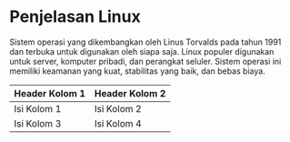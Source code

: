 # Penjelasan Linux
Sistem operasi yang dikembangkan oleh Linus Torvalds pada tahun 1991 dan terbuka untuk digunakan oleh siapa saja. Linux populer digunakan untuk server, komputer pribadi, dan perangkat seluler. Sistem operasi ini memiliki keamanan yang kuat, stabilitas yang baik, dan bebas biaya.

| Header Kolom 1 | Header Kolom 2 |
| -------------- | -------------- |
| Isi Kolom 1    | Isi Kolom 2    |
| Isi Kolom 3    | Isi Kolom 4    |
